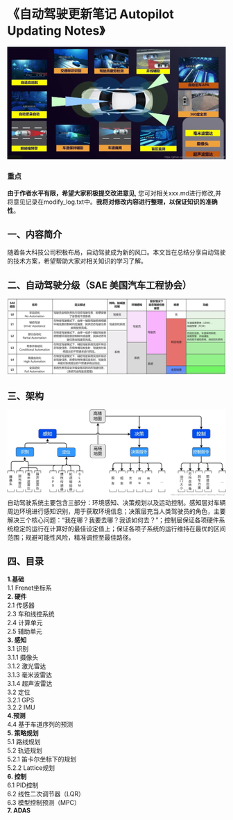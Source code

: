 # 《自动驾驶更新笔记 Autopilot Updating Notes》

![封面](./imgs/1.jpg)
### 重点
**由于作者水平有限，希望大家积极提交改进意见**, 您可对相关xxx.md进行修改,并将意见记录在modify_log.txt中。**我将对修改内容进行整理，以保证知识的准确性**。

## 一、内容简介
随着各大科技公司积极布局，自动驾驶成为新的风口。本文旨在总结分享自动驾驶的技术方案，希望帮助大家对相关知识的学习了解。

## 二、自动驾驶分级（SAE 美国汽车工程协会）
![自动驾驶分级](./imgs/2.jpg)

## 三、架构
![架构](./imgs/3.jpg)
自动驾驶系统主要包含三部分：环境感知、决策规划以及运动控制。感知层对车辆周边环境进行感知识别，用于获取环境信息；决策层充当人类驾驶员的角色，主要解决三个核心问题：“我在哪？我要去哪？我该如何去？”；控制层保证各项硬件系统稳定的运行在计算好的最佳设定值上；保证各项子系统的运行维持在最优的区间范围；规避可能性风险，精准调控至最佳路径。


## 四、目录

**1.基础** \
1.1 Frenet坐标系 \
**2. 硬件** \
2.1 传感器 \
2.3 车和线控系统 \
2.4 计算单元 \
2.5 辅助单元 \
**3. 感知** \
3.1 识别 \
3.1.1 摄像头 \
3.1.2 激光雷达 \
3.1.3 毫米波雷达 \
3.1.4 超声波雷达 \
3.2 定位 \
3.2.1 GPS \
3.2.2 IMU \
**4.预测** \
4.4 基于车道序列的预测 \
**5. 策略规划** \
5.1 路线规划 \
5.2 轨迹规划 \
5.2.1 笛卡尔坐标下的规划 \
5.2.2 Lattice规划 \
**6. 控制** \
6.1 PID控制 \
6.2 线性二次调节器（LQR）\
6.3 模型控制预测（MPC）\
**7. ADAS** 



